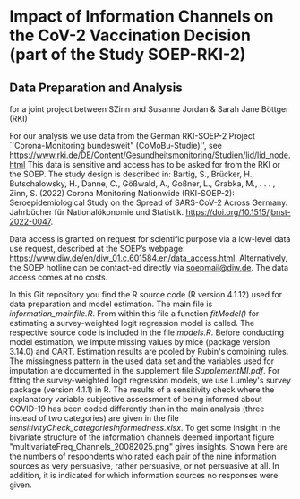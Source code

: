 # Impact of Information Channels on the CoV-2 Vaccination Decision (part of the Study SOEP-RKI-2)
## Data Preparation and Analysis 
for a joint project between SZinn and Susanne Jordan & Sarah Jane Böttger (RKI)

For our analysis we use data from the German RKI-SOEP-2 Project ``Corona-Monitoring bundesweit" (CoMoBu-Studie)'', see https://www.rki.de/DE/Content/Gesundheitsmonitoring/Studien/lid/lid_node.html
This data is sensitive and access has to be asked for from the RKI or the SOEP. The study design is described in: Bartig, S., Brücker, H., Butschalowsky, H., Danne, C., Gößwald, A., Goßner, L., Grabka, M., . . . , Zinn, S. (2022) Corona Monitoring Nationwide (RKI-SOEP-2): Seroepidemiological Study on the Spread of SARS-CoV-2 Across Germany. Jahrbücher für Nationalökonomie und Statistik. https://doi.org/10.1515/jbnst-2022-0047.

Data access is granted on request for scientific purpose via a low-level data use request, described at the SOEP’s webpage: https://www.diw.de/en/diw_01.c.601584.en/data_access.html. Alternatively, the SOEP hotline can be contact-ed directly via soepmail@diw.de. The data access comes at no costs. 

In this Git repository you find the R source code (R version 4.1.12) used for data preparation and model estimation. 
The main file is *information_mainfile.R*. From within this file a function *fitModel()* for estimating a survey-weighted logit regression model is called. 
The respective source code is included in the file *models.R*.
Before conducting model estimation, we impute missing values by mice (package version 3.14.0) and CART. 
Estimation results are pooled by Rubin's combining rules. 
The missingness pattern in the used data set and the variables used for imputation are documented in the supplement file *SupplementMI.pdf*.
For fitting the survey-weighted logit regression models, we use Lumley's survey package (version 4.1.1) in R.
The results of a sensitivity check where the explanatory variable subjective assessment of being informed about COVID-19 has been coded differently than in the main analysis (three instead of two categories) are given in the file *sensitivityCheck_categoriesInformedness.xlsx*.
To get some insight in the bivariate structure of the information channels deemed important figure "multivariateFreq_Channels_20082025.png" gives insights. Shown here are the numbers of respondents who rated each pair of the nine information sources as very persuasive, rather persuasive, or not  persuasive at all. In addition, it is indicated for which information sources no responses were given.


